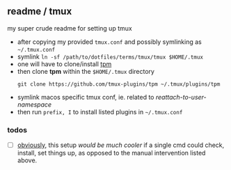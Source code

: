 ## readme / tmux

my super crude readme for setting up tmux

- after copying my provided `tmux.conf` and possibly symlinking as `~/.tmux.conf`
- symlink `ln -sf /path/to/dotfiles/terms/tmux/tmux $HOME/.tmux`
- one will have to clone/install [tpm][tpm]
- then clone **tpm** within the `$HOME/.tmux` directory
  ```
  git clone https://github.com/tmux-plugins/tpm ~/.tmux/plugins/tpm
  ```
- symlink macos specific tmux conf, ie. related to _reattach-to-user-namespace_
- then run `prefix, I` to install listed plugins in `~/.tmux.conf`

### todos

<a name="todos"></a>

- [ ] [obviously][obv], this setup _would be much cooler_ if a single cmd could check, install, set things up, as opposed to the manual intervention listed above.


[tpm]: <https://github.com/tmux-plugins/tpm>
[obv]: <https://user-images.githubusercontent.com/613805/131574330-a256f3a7-3135-4bb5-aac6-959edb18ebdb.png>

